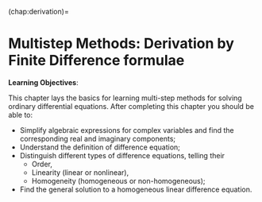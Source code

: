 (chap:derivation)=
# Multistep Methods: Derivation by Finite Difference formulae

**Learning Objectives**:

This chapter lays the basics for learning multi-step methods for solving ordinary differential equations. After completing this chapter you should be able to:
- Simplify algebraic expressions for complex variables and find the corresponding real and imaginary components;
- Understand the definition of difference equation;
- Distinguish different types of difference equations, telling their
  * Order,
  * Linearity (linear or nonlinear),
  * Homogeneity (homogeneous or non-homogeneous);      
- Find the general solution to a homogeneous linear difference equation. 


```{tableofcontents}
``` 